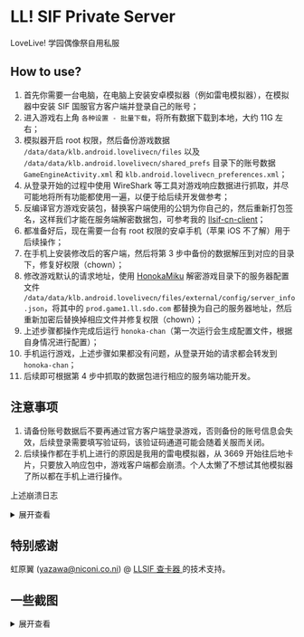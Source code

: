 # LL! SIF Private Server

LoveLive! 学园偶像祭自用私服

## How to use?

1. 首先你需要一台电脑，在电脑上安装安卓模拟器（例如雷电模拟器），在模拟器中安装 SIF 国服官方客户端并登录自己的账号；
2. 进入游戏右上角 `各种设置 - 批量下载`，将所有数据下载到本地，大约 11G 左右；
3. 模拟器开启 root 权限，然后备份游戏数据 `/data/data/klb.android.lovelivecn/files` 以及 `/data/data/klb.android.lovelivecn/shared_prefs` 目录下的账号数据 `GameEngineActivity.xml` 和 `klb.android.lovelivecn_preferences.xml`；
4. 从登录开始的过程中使用 WireShark 等工具对游戏响应数据进行抓取，并尽可能地将所有功能都使用一遍，以便于给后续开发做参考；
5. 反编译官方游戏安装包，替换客户端使用的公钥为你自己的，然后重新打包签名，这样我们才能在服务端解密数据包，可参考我的 [llsif-cn-client](https://github.com/YumeMichi/llsif-cn-client)；
6. 都准备好后，现在需要一台有 root 权限的安卓手机（苹果 iOS 不了解）用于后续操作；
7. 在手机上安装修改后的客户端，然后将第 3 步中备份的数据解压到对应的目录下，修复好权限（chown）；
8. 修改游戏默认的请求地址，使用 [HonokaMiku](https://github.com/YumeMichi/HonokaMiku) 解密游戏目录下的服务器配置文件 `/data/data/klb.android.lovelivecn/files/external/config/server_info.json`，将其中的 `prod.game1.ll.sdo.com` 都替换为自己的服务器地址，然后重新加密后替换掉相应文件并修复权限（chown）；
9. 上述步骤都操作完成后运行 `honoka-chan`（第一次运行会生成配置文件，根据自身情况进行配置）；
10. 手机运行游戏，上述步骤如果都没有问题，从登录开始的请求都会转发到 `honoka-chan`；
11. 后续即可根据第 4 步中抓取的数据包进行相应的服务端功能开发。

## 注意事项

1. 请备份账号数据后不要再通过官方客户端登录游戏，否则备份的账号信息会失效，后续登录需要填写验证码，该验证码通道可能会随着关服而关闭。
2. 后续操作都在手机上进行的原因是我用的雷电模拟器，从 3669 开始往后地卡片，只要放入响应包中，游戏客户端都会崩溃。个人太懒了不想试其他模拟器了所以都在手机上进行操作。

上述崩溃日志
<details>
<summary>展开查看</summary>
<pre>
I/DEBUG   ( 1368): *** *** *** *** *** *** *** *** *** *** *** *** *** *** *** ***
I/DEBUG   ( 1368): Build fingerprint: 'asus/android_x86/x86:5.1.1/LMY47I/8.3.19:user/release-keys'
I/DEBUG   ( 1368): Revision: '0'
I/DEBUG   ( 1368): ABI: 'x86'
I/DEBUG   ( 1368): pid: 3816, tid: 3834, name: GLThread 147  >>> klb.android.lovelivecn <<<
I/DEBUG   ( 1368): signal 4 (SIGILL), code 2 (ILL_ILLOPN), fault addr 0xa415f674
I/DEBUG   ( 1368):     eax 4f1c02df  ebx a44586d0  ecx 4f1c02df  edx a3db45e2
I/DEBUG   ( 1368):     esi a081a480  edi a0842100
I/DEBUG   ( 1368):     xcs 00000073  xds 0000007b  xes 0000007b  xfs 0000005f  xss 0000007b
I/DEBUG   ( 1368):     eip a415f674  ebp a3db4b48  esp a3db4b10  flags 00010282
I/DEBUG   ( 1368):
I/DEBUG   ( 1368): backtrace:
I/DEBUG   ( 1368):     #00 pc 002ab674  /data/app/klb.android.lovelivecn-1/lib/x86/libGame.so
I/DEBUG   ( 1368):     #01 pc 0028fef0  /data/app/klb.android.lovelivecn-1/lib/x86/libGame.so
I/DEBUG   ( 1368):     #02 pc 0032e11a  /data/app/klb.android.lovelivecn-1/lib/x86/libGame.so
I/DEBUG   ( 1368):     #03 pc 0032d8de  /data/app/klb.android.lovelivecn-1/lib/x86/libGame.so
I/DEBUG   ( 1368):     #04 pc 0029c9da  /data/app/klb.android.lovelivecn-1/lib/x86/libGame.so
I/DEBUG   ( 1368):     #05 pc 002a1a98  /data/app/klb.android.lovelivecn-1/lib/x86/libGame.so
I/DEBUG   ( 1368):     #06 pc 00391ac8  /data/app/klb.android.lovelivecn-1/lib/x86/libGame.so (app_klb_android_GameEngine_PFInterface_frameFlip+40)
I/DEBUG   ( 1368):     #07 pc 00001660  /data/app/klb.android.lovelivecn-1/lib/x86/libjniproxy.so (Java_klb_android_GameEngine_PFInterface_frameFlip+48)
I/DEBUG   ( 1368):     #08 pc 000d2a81  /system/lib/libart.so (art_quick_generic_jni_trampoline+49)
I/DEBUG   ( 1368):     #09 pc 000d0428  /system/lib/libart.so (art_quick_invoke_stub+72)
I/DEBUG   ( 1368):     #10 pc 003414a9  /system/lib/libart.so (art::mirror::ArtMethod::Invoke(art::Thread*, unsigned int*, unsigned int, art::JValue*, char const*)+201)
I/DEBUG   ( 1368):     #11 pc 0046d981  /system/lib/libart.so (artInterpreterToCompiledCodeBridge+129)
I/DEBUG   ( 1368):     #12 pc 0027669b  /system/lib/libart.so (bool art::interpreter::DoCall<false, false>(art::mirror::ArtMethod*, art::Thread*, art::ShadowFrame&, art::Instruction const*, unsigned short, art::JValue*)+427)
I/DEBUG   ( 1368):     #13 pc 004b5eff  /system/lib/libart.so (bool art::interpreter::DoInvoke<(art::InvokeType)2, false, false>(art::Thread*, art::ShadowFrame&, art::Instruction const*, unsigned short, art::JValue*)+399)
I/DEBUG   ( 1368):     #14 pc 000c23df  /system/lib/libart.so (art::JValue art::interpreter::ExecuteGotoImpl<false, false>(art::Thread*, art::MethodHelper&, art::DexFile::CodeItem const*, art::ShadowFrame&, art::JValue)+36319)
I/DEBUG   ( 1368):     #15 pc 00251756  /system/lib/libart.so (art::interpreter::EnterInterpreterFromStub(art::Thread*, art::MethodHelper&, art::DexFile::CodeItem const*, art::ShadowFrame&)+166)
I/DEBUG   ( 1368):     #16 pc 004a52d1  /system/lib/libart.so (artQuickToInterpreterBridge+737)
I/DEBUG   ( 1368):     #17 pc 000d2b12  /system/lib/libart.so (art_quick_to_interpreter_bridge+34)
I/DEBUG   ( 1368):     #18 pc 00e9251b  /data/dalvik-cache/x86/system@framework@boot.oat
</pre>
</details>

## 特别感谢

虹原翼 (yazawa@niconi.co.ni) @ [LLSIF 查卡器
](https://card.niconi.co.ni/) 的技术支持。

## 一些截图
<details>
<summary>展开查看</summary>
<img src="assets/ss01.png" />
<img src="assets/ss02.png" />
<img src="assets/ss03.png" />
</details>
